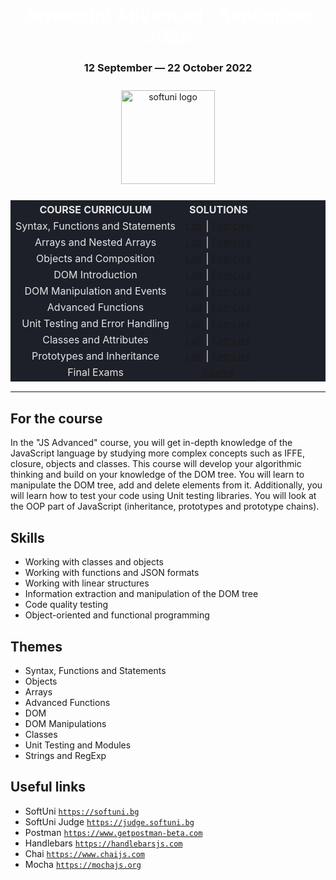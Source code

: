<div align="center">
<h1 style="color:white">Javascript Advanced - September 2022</h1>
<h3>12 September ― 22 October 2022</h3>
<img src="https://upload.wikimedia.org/wikipedia/commons/7/76/Logo_Software_University_%28SoftUni%29_-_blue.png" 
  alt="softuni logo"
  style="position:relative; width:150px; padding:10px; margin: 0 auto;"
  />

<table style="width:100%; max-width:1000px; background-color:#1d2029; color:#e4e4e4">
<tr>
  <th style="text-align:center; vertical-align: middle;">COURSE  CURRICULUM</th>
  <th style="text-align:center; vertical-align: middle;">SOLUTIONS</th>
</tr>
<tr>
  <td style="text-align:center; vertical-align: middle;">Syntax, Functions and Statements</td>
  <td style="text-align:center; vertical-align: middle;">
    <a href="https://github.com/DimitarMitev92/JS-Advanced/tree/main/01.%20Syntax%2C%20Functions%20and%20Statements%20-%20Lab">Lab</a> |
    <a href="https://github.com/DimitarMitev92/JavaScript-Advanced/tree/main/02.%20Syntax%2C%20Functions%20and%20Statements%20-%20Exercise">Exercise</a> 
  </td>
</tr>
<tr>
  <td style="text-align: center; vertical-align: middle;">Arrays and Nested Arrays</td>
  <td style="text-align: center; vertical-align: middle;">
    <a href="">Lab</a> |
    <a href="">Exercise</a> 
  </td>
</tr>
<tr>
  <td style="text-align: center; vertical-align: middle;">Objects and Composition</td>
  <td style="text-align: center; vertical-align: middle;">
    <a href="">Lab</a> |
    <a href="">Exercise</a> 
  </td>
</tr>
<tr>
  <td style="text-align: center; vertical-align: middle;">DOM Introduction</td>
  <td style="text-align: center; vertical-align: middle;">
    <a href="">
    Lab</a> |
    <a href="">Exercise</a> 
  </td>
</tr>
<tr>
  <td style="text-align: center; vertical-align: middle;">DOM Manipulation and Events</td>
  <td style="text-align: center; vertical-align: middle;">
    <a href="">Lab</a> |
    <a href="">Exercise</a> 
  </td>
</tr>
<tr>
  <td style="text-align: center; vertical-align: middle;">Advanced Functions</td>
  <td style="text-align: center; vertical-align: middle;">
    <a href="">Lab</a> |
    <a href="">Exercise</a> 
  </td>
</tr>
<tr>
  <td style="text-align: center; vertical-align: middle;">Unit Testing and Error Handling</td>
  <td style="text-align: center; vertical-align: middle;">
    <a href="">Lab</a> |
    <a href="">Exercise</a> 
  </td>
</tr>
<tr>
  <td style="text-align: center; vertical-align: middle;">Classes and Attributes</td>
  <td style="text-align: center; vertical-align: middle;">
    <a href="">Lab</a> |
    <a href="">Exercise</a> 
  </td>
</tr>
<tr>
  <td style="text-align: center; vertical-align: middle;">Prototypes and Inheritance</td>
  <td style="text-align: center; vertical-align: middle;">
    <a href="">Lab</a> |
    <a href="">Exercise</a> 
  </td>
</tr>
<tr>
  <td style="text-align: center; vertical-align: middle;">Final Exams</td>
  <td style="text-align: center; vertical-align: middle;">
    <a href="">Exams</a>
  </td>
</tr>
</table>
</div>

---

## For the course

In the "JS Advanced" course, you will get in-depth knowledge of the JavaScript language by studying more complex concepts such as IFFE, closure, objects and classes. This course will develop your algorithmic thinking and build on your knowledge of the DOM tree. You will learn to manipulate the DOM tree, add and delete elements from it. Additionally, you will learn how to test your code using Unit testing libraries. You will look at the OOP part of JavaScript (inheritance, prototypes and prototype chains).

## Skills

- Working with classes and objects
- Working with functions and JSON formats
- Working with linear structures
- Information extraction and manipulation of the DOM tree
- Code quality testing
- Object-oriented and functional programming

## Themes

- Syntax, Functions and Statements
- Objects
- Arrays
- Advanced Functions
- DOM
- DOM Manipulations
- Classes
- Unit Testing and Modules
- Strings and RegExp

## Useful links

- SoftUni 
<a href="https://softuni.bg">`https://softuni.bg`</a>
- SoftUni Judge 
<a href="https://judge.softuni.bg">`https://judge.softuni.bg`</a>
- Postman 
<a href="https://www.getpostman-beta.com">`https://www.getpostman-beta.com`</a>
- Handlebars 
<a href="https://handlebarsjs.com">`https://handlebarsjs.com`</a>
- Chai 
<a href="https://www.chaijs.com">`https://www.chaijs.com`</a>
- Mocha 
<a href="https://mochajs.org">`https://mochajs.org`</a>
